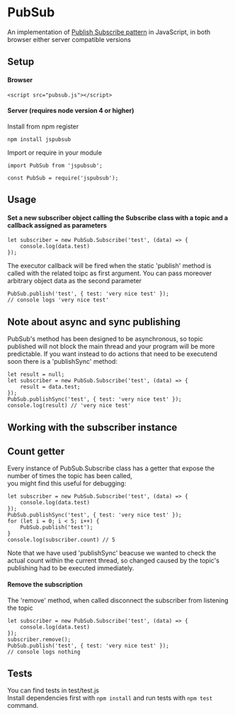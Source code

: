 # PubSub
An implementation of [Publish Subscribe pattern](https://en.wikipedia.org/wiki/Publish%E2%80%93subscribe_pattern) in JavaScript, in both browser either server compatible versions

## Setup
#### Browser
```
<script src="pubsub.js"></script>
```
#### Server (requires node version 4 or higher)
Install from npm register
```
npm install jspubsub
```
Import or require in your module
```
import PubSub from 'jspubsub';
```
```
const PubSub = require('jspubsub');
```
## Usage
#### Set a new subscriber object calling the Subscribe class with a topic and a callback assigned as parameters
```
let subscriber = new PubSub.Subscribe('test', (data) => {
	console.log(data.test)
});
```
The executor callback will be fired when the static 'publish' method is called with the related toipc as first argument.
You can pass moreover arbitrary object data as the second parameter
```
PubSub.publish('test', { test: 'very nice test' });
// console logs 'very nice test'
```

## Note about async and sync publishing
PubSub's method has been designed to be asynchronous, so topic published will not block the main thread and your program will be more predictable. If you want instead to do actions that need to be executend soon there is a 'publishSync' method:
```
let result = null;
let subscriber = new PubSub.Subscribe('test', (data) => {
	result = data.test;
});
PubSub.publishSync('test', { test: 'very nice test' });
console.log(result) // 'very nice test'
```
## Working with the subscriber instance
## Count getter
Every instance of PubSub.Subscribe class has a getter that expose the number of times the topic has been called,<br>
you might find this useful for debugging:

```
let subscriber = new PubSub.Subscribe('test', (data) => {
	console.log(data.test)
});
PubSub.publishSync('test', { test: 'very nice test' });
for (let i = 0; i < 5; i++) {
	PubSub.publish('test');
}
console.log(subscriber.count) // 5
```
Note that we have used 'publishSync' beacuse we wanted to check the actual count within the current thread, so changed caused by the topic's publishing had to be executed immediately.

#### Remove the subscription
The 'remove' method, when called disconnect the subscriber from listening the topic
```
let subscriber = new PubSub.Subscribe('test', (data) => {
	console.log(data.test)
});
subscriber.remove();
PubSub.publish('test', { test: 'very nice test' });
// console logs nothing
```

## Tests
You can find tests in test/test.js <br>
Install dependencies first with ```npm install``` and run tests with ```npm test``` command.
